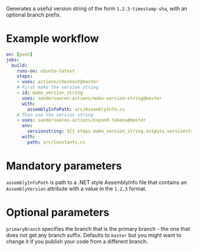 Generates a useful version string of the form `1.2.3-timestamp-sha`, with an optional branch prefix.

# Example workflow

```yaml
on: [push]
jobs:
  build:
    runs-on: ubuntu-latest
    steps:
    - uses: actions/checkout@master
    # First make the version string
    - id: make_version_string
      uses: sandersaares-actions/make-version-string@master
      with:
        assemblyInfoPath: src/AssemblyInfo.cs
    # Then use the version string
    - uses: sandersaares-actions/expand-tokens@master
      env:
        versionstring: ${{ steps.make_version_string.outputs.versionstring }}
      with:
        path: src/Constants.cs
```

# Mandatory parameters

`assemblyInfoPath` is path to a .NET style AssemblyInfo file that contains an `AssemblyVersion` attribute with a value in the `1.2.3` format.

# Optional parameters

`primaryBranch` specifies the branch that is the primary branch - the one that does not get any branch suffix. Defaults to `master` but you might want to change it if you publish your code from a different branch.